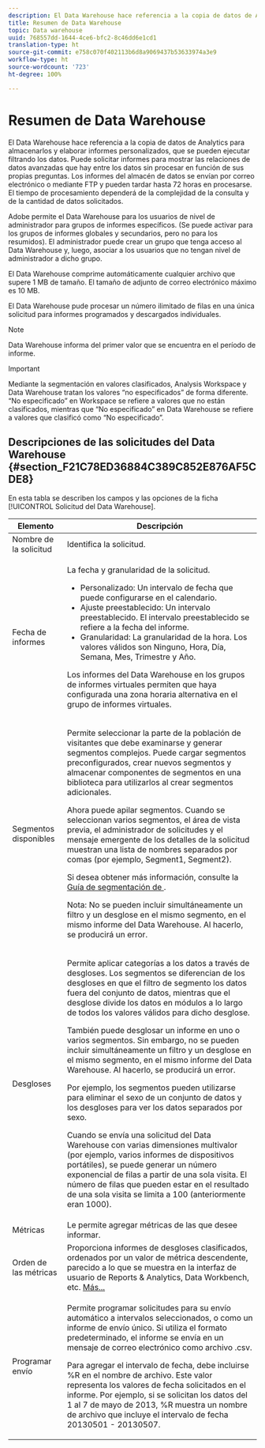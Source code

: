 ```yaml
---
description: El Data Warehouse hace referencia a la copia de datos de Analytics para almacenarlos y elaborar informes personalizados, que se pueden ejecutar filtrando los datos. Puede solicitar informes para mostrar las relaciones de datos avanzadas que hay entre los datos sin procesar en función de sus propias preguntas. Los informes del almacén de datos se envían por correo electrónico o mediante FTP y pueden tardar hasta 72 horas en procesarse. El tiempo de procesamiento dependerá de la complejidad de la consulta y de la cantidad de datos solicitados.
title: Resumen de Data Warehouse
topic: Data warehouse
uuid: 768557dd-1644-4ce6-bfc2-8c46dd6e1cd1
translation-type: ht
source-git-commit: e758c070f402113b6d8a9069437b53633974a3e9
workflow-type: ht
source-wordcount: '723'
ht-degree: 100%

---
```



# Resumen de Data Warehouse

El Data Warehouse hace referencia a la copia de datos de Analytics para almacenarlos y elaborar informes personalizados, que se pueden ejecutar filtrando los datos. Puede solicitar informes para mostrar las relaciones de datos avanzadas que hay entre los datos sin procesar en función de sus propias preguntas. Los informes del almacén de datos se envían por correo electrónico o mediante FTP y pueden tardar hasta 72 horas en procesarse. El tiempo de procesamiento dependerá de la complejidad de la consulta y de la cantidad de datos solicitados.

Adobe permite el Data Warehouse para los usuarios de nivel de administrador para grupos de informes específicos. (Se puede activar para los grupos de informes globales y secundarios, pero no para los resumidos). El administrador puede crear un grupo que tenga acceso al Data Warehouse y, luego, asociar a los usuarios que no tengan nivel de administrador a dicho grupo.

El Data Warehouse comprime automáticamente cualquier archivo que supere 1 MB de tamaño. El tamaño de adjunto de correo electrónico máximo es 10 MB.

El Data Warehouse pude procesar un número ilimitado de filas en una única solicitud para informes programados y descargados individuales.

>[!NOTE]
>
>Data Warehouse informa del primer valor que se encuentra en el período de informe.

>[!IMPORTANT]
>
>Mediante la segmentación en valores clasificados, Analysis Workspace y Data Warehouse tratan los valores “no especificados” de forma diferente. “No especificado” en Workspace se refiere a valores que no están clasificados, mientras que “No especificado” en Data Warehouse se refiere a valores que clasificó como “No especificado”.

## Descripciones de las solicitudes del Data Warehouse {#section_F21C78ED36884C389C852E876AF5CDE8}

En esta tabla se describen los campos y las opciones de la ficha [!UICONTROL Solicitud del Data Warehouse].

<table id="table_7325A2466866460E8B0AF7D696152713"> 
 <thead> 
  <tr> 
   <th colname="col1" class="entry"> Elemento </th> 
   <th colname="col2" class="entry"> Descripción </th> 
  </tr> 
 </thead>
 <tbody> 
  <tr> 
   <td colname="col1"> <span class="wintitle"> Nombre de la solicitud</span> </td> 
   <td colname="col2"> Identifica la solicitud. </td> 
  </tr> 
  <tr> 
   <td colname="col1"> <span class="wintitle"> Fecha de informes</span> </td> 
   <td colname="col2"> <p>La fecha y granularidad de la solicitud. </p> 
    <ul id="ul_C00F4529BD9E4113B517A61751B1DD5C"> 
     <li id="li_4D7C26812DF94ED7B64F985309541F46"> <span class="wintitle"> Personalizado</span>: Un intervalo de fecha que puede configurarse en el calendario. </li> 
     <li id="li_2B272087006847148A936350D1B2D523"> <span class="wintitle"> Ajuste preestablecido</span>: Un intervalo preestablecido. El intervalo preestablecido se refiere a la fecha del informe. </li> 
     <li id="li_745989965BB94D489FF7046587E13C42"> <span class="wintitle"> Granularidad</span>: La granularidad de la hora. Los valores válidos son Ninguno, Hora, Día, Semana, Mes, Trimestre y Año. </li> 
    </ul> <p>Los informes del Data Warehouse en los grupos de informes virtuales permiten que haya configurada una zona horaria alternativa en el grupo de informes virtuales. </p> </td> 
  </tr> 
  <tr> 
   <td colname="col1"> <span class="wintitle"> Segmentos disponibles</span> </td> 
   <td colname="col2"> <p>Permite seleccionar la parte de la población de visitantes que debe examinarse y generar segmentos complejos. Puede cargar segmentos preconfigurados, crear nuevos segmentos y almacenar componentes de segmentos en una biblioteca para utilizarlos al crear segmentos adicionales. </p> <p>Ahora puede apilar segmentos. Cuando se seleccionan varios segmentos, el área de vista previa, el administrador de solicitudes y el mensaje emergente de los detalles de la solicitud muestran una lista de nombres separados por comas (por ejemplo, Segment1, Segment2). </p> <p>Si desea obtener más información, consulte la <a href="/help/components/segmentation/seg-home.md">Guía de segmentación de </a>. </p> <p>Nota: No se pueden incluir simultáneamente un filtro y un desglose en el mismo segmento, en el mismo informe del Data Warehouse. Al hacerlo, se producirá un error. </p> </td> 
  </tr> 
  <tr> 
   <td colname="col1"> <span class="wintitle"> Desgloses</span> </td> 
   <td colname="col2"> <p>Permite aplicar categorías a los datos a través de desgloses. Los segmentos se diferencian de los desgloses en que el filtro de segmento los datos fuera del conjunto de datos, mientras que el desglose divide los datos en módulos a lo largo de todos los valores válidos para dicho desglose. </p> También puede desglosar un informe en uno o varios segmentos. Sin embargo, no se pueden incluir simultáneamente un filtro y un desglose en el mismo segmento, en el mismo informe del Data Warehouse. Al hacerlo, se producirá un error. <p> Por ejemplo, los segmentos pueden utilizarse para eliminar el sexo de un conjunto de datos y los desgloses para ver los datos separados por sexo. </p> <p>Cuando se envía una solicitud del Data Warehouse con varias dimensiones multivalor (por ejemplo, varios informes de dispositivos portátiles), se puede generar un número exponencial de filas a partir de una sola visita. El número de filas que pueden estar en el resultado de una sola visita se limita a 100 (anteriormente eran 1000). </p> </td> 
  </tr> 
  <tr> 
   <td colname="col1"> <span class="wintitle"> Métricas</span> </td> 
   <td colname="col2">Le permite agregar métricas de las que desee informar. </td> 
  </tr> 
  <tr> 
   <td colname="col1"><span class="wintitle"> Orden de las métricas</span> </td> 
   <td colname="col2">Proporciona informes de desgloses clasificados, ordenados por un valor de métrica descendente, parecido a lo que se muestra en la interfaz de usuario de Reports &amp; Analytics, Data Workbench, etc. <a href="/help/export/data-warehouse/sorting-by-metric.md"  > Más...</a> </td> 
  </tr> 
  <tr> 
   <td colname="col1"> <span class="wintitle"> Programar envío</span> </td> 
   <td colname="col2"> <p>Permite programar solicitudes para su envío automático a intervalos seleccionados, o como un informe de envío único. Si utiliza el formato predeterminado, el informe se envía en un mensaje de correo electrónico como archivo .csv. </p> <p>Para agregar el intervalo de fecha, debe incluirse <span class="filepath">%R</span> en el nombre de archivo. Este valor representa los valores de fecha solicitados en el informe. Por ejemplo, si se solicitan los datos del 1 al 7 de mayo de 2013, <span class="filepath">%R</span> muestra un nombre de archivo que incluye el intervalo de fecha 20130501 - 20130507. </p> </td> 
  </tr> 
 </tbody> 
</table>

